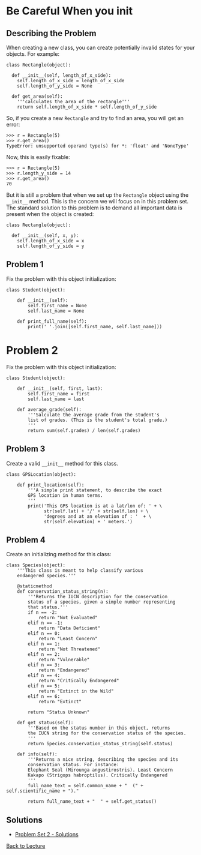 # Be Careful When you init

## Describing the Problem

When creating a new class, you can create potentially invalid states for your objects. For example:

    class Rectangle(object):
    
      def __init__(self, length_of_x_side):
        self.length_of_x_side = length_of_x_side
        self.length_of_y_side = None
      
      def get_area(self):
        '''calculates the area of the rectangle'''
        return self.length_of_x_side * self.length_of_y_side

So, if you create a new `Rectangle` and try to find an area, you will get an error:

    >>> r = Rectangle(5)
    >>> r.get_area()
    TypeError: unsupported operand type(s) for *: 'float' and 'NoneType'

Now, this is easily fixable:

    >>> r = Rectangle(5)
    >>> r.length_y_side = 14
    >>> r.get_area()
    70

But it is still a problem that when we set up the `Rectangle` object using the `__init__` method. This is the concern we will focus on in this problem set. The standard solution to this problem is to demand all important data is present when the object is created:

    class Rectangle(object):
    
      def __init__(self, x, y):
        self.length_of_x_side = x
        self.length_of_y_side = y

## Problem 1

Fix the problem with this object initialization:
    
    class Student(object):
    
        def __init__(self):
            self.first_name = None
            self.last_name = None
        
        def print_full_name(self):
            print(' '.join([self.first_name, self.last_name]))

# Problem 2

Fix the problem with this object initialization:

    class Student(object):
    
        def __init__(self, first, last):
            self.first_name = first
            self.last_name = last
        
        def average_grade(self):
            '''Salculate the average grade from the student's
            list of grades. (This is the student's total grade.)
            '''
            return sum(self.grades) / len(self.grades)

## Problem 3

Create a valid `__init__` method for this class.

    class GPSLocation(object):
    
        def print_location(self):
            '''A simple print statement, to describe the exact
            GPS location in human terms.
            '''
            print('This GPS location is at a lat/lon of: ' + \
                  str(self.lat) + '/' + str(self.lon) + \
                  'degrees and at an elevation of : '  + \
                  str(self.elevation) + ' meters.')

## Problem 4

Create an initializing method for this class:

    class Species(object):
        '''This class is meant to help classify various
        endangered species.'''

        @staticmethod
        def conservation_status_string(n):
            '''Returns the IUCN description for the conservation
            status of a species, given a simple number representing
            that status.'''
            if n == -2:
                return "Not Evaluated"
            elif n == -1:
                return "Data Deficient"
            elif n == 0:
                return "Least Concern"
            elif n == 1:
                return "Not Threatened"
            elif n == 2:
                return "Vulnerable"
            elif n == 3:
                return "Endangered"
            elif n == 4:
                return "Critically Endangered"
            elif n == 5:
                return "Extinct in the Wild"
            elif n == 6:
                return "Extinct"
    
            return "Status Unknown"
    
        def get_status(self):
            '''Based on the status number in this object, returns
            the IUCN string for the conservation status of the species.
            '''
            return Species.conservation_status_string(self.status)
    
        def info(self):
            '''Returns a nice string, describing the species and its 
            conservation status. For instance:
            Elephant Seal (Mirounga angustirostris). Least Concern
            Kakapo (Strigops habroptilus). Critically Endangered
            '''
            full_name_text = self.common_name + "  (" + self.scientific_name + ")."
            
            return full_name_text + "  " + self.get_status()

## Solutions
 * [Problem Set 2 - Solutions](problem_set_2_solutions.md)


[Back to Lecture](lecture_06.md)
